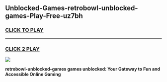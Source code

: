 
## Unblocked-Games-retrobowl-unblocked-games-Play-Free-uz7bh
<h3>
<a href="https://premium76.site?title=retrobowl-unblocked-games&ref=15A">CLICK TO PLAY</a></h3>
<hr>

<h3>
<a href="https://premium76.site?title=retrobowl-unblocked-games&ref=15A">CLICK 2 PLAY</a>
  
</h3>

<a href="https://premium76.site?title=retrobowl-unblocked-games&ref=15A"><img src="https://clearcache.store/games.png"></a>


**retrobowl-unblocked-games games unblocked: Your Gateway to Fun and Accessible Online Gaming**
